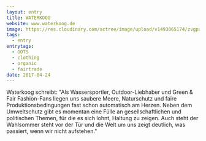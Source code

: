 ```yaml
---
layout: entry
title: WATERKOOG
website: www.waterkoog.de
image: https://res.cloudinary.com/actree/image/upload/v1493065174/zvgpagofjn6g21eg63sc.png
tags:
  - entry
entrytags:
  - GOTS
  - clothing
  - organic
  - fairtrade
date: 2017-04-24
---
```


Waterkoog schreibt: "Als Wassersportler, Outdoor-Liebhaber und Green & Fair Fashion-Fans liegen uns saubere Meere, Naturschutz und faire Produktionsbedingungen fast schon automatisch am Herzen. Neben dem Umweltschutz gibt es momentan eine Fülle an gesellschaftlichen und politischen Themen, für die es sich lohnt, Haltung zu zeigen. Auch steht der Wahlsommer steht vor der Tür und die Welt um uns zeigt deutlich, was passiert, wenn wir nicht aufstehen."